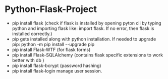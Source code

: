 # Python-Flask-Project
* pip install flask (check if flask is installed by opening pyton cli by typing python and importing flask like: import flask. If no error, then flask is installed correctly.)
* pip gets installed along with python installation. If needed to upgrade pip: python -m pip install --upgrade pip
* pip install Flask-WTF (for flask forms)
* pip install Flask-SQLAlchemy (contains flask specific extensions to work better with db )
* pip install flask-bcrypt (password hashing)
* pip install flask-login manage user session.
